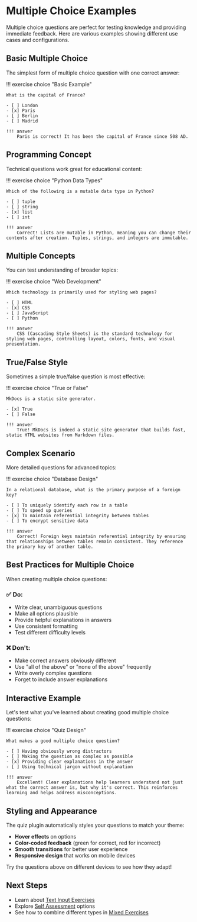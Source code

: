 # Multiple Choice Examples

Multiple choice questions are perfect for testing knowledge and providing immediate feedback. Here are various examples showing different use cases and configurations.

## Basic Multiple Choice

The simplest form of multiple choice question with one correct answer:

!!! exercise choice "Basic Example"
    
    What is the capital of France?
    
    - [ ] London
    - [x] Paris
    - [ ] Berlin
    - [ ] Madrid
    
    !!! answer
        Paris is correct! It has been the capital of France since 508 AD.

## Programming Concept

Technical questions work great for educational content:

!!! exercise choice "Python Data Types"
    
    Which of the following is a mutable data type in Python?
    
    - [ ] tuple
    - [ ] string
    - [x] list
    - [ ] int
    
    !!! answer
        Correct! Lists are mutable in Python, meaning you can change their contents after creation. Tuples, strings, and integers are immutable.

## Multiple Concepts

You can test understanding of broader topics:

!!! exercise choice "Web Development"
    
    Which technology is primarily used for styling web pages?
    
    - [ ] HTML
    - [x] CSS
    - [ ] JavaScript
    - [ ] Python
    
    !!! answer
        CSS (Cascading Style Sheets) is the standard technology for styling web pages, controlling layout, colors, fonts, and visual presentation.

## True/False Style

Sometimes a simple true/false question is most effective:

!!! exercise choice "True or False"
    
    MkDocs is a static site generator.
    
    - [x] True
    - [ ] False
    
    !!! answer
        True! MkDocs is indeed a static site generator that builds fast, static HTML websites from Markdown files.

## Complex Scenario

More detailed questions for advanced topics:

!!! exercise choice "Database Design"
    
    In a relational database, what is the primary purpose of a foreign key?
    
    - [ ] To uniquely identify each row in a table
    - [ ] To speed up queries
    - [x] To maintain referential integrity between tables
    - [ ] To encrypt sensitive data
    
    !!! answer
        Correct! Foreign keys maintain referential integrity by ensuring that relationships between tables remain consistent. They reference the primary key of another table.

## Best Practices for Multiple Choice

When creating multiple choice questions:

### ✅ Do:
- Write clear, unambiguous questions
- Make all options plausible
- Provide helpful explanations in answers
- Use consistent formatting
- Test different difficulty levels

### ❌ Don't:
- Make correct answers obviously different
- Use "all of the above" or "none of the above" frequently
- Write overly complex questions
- Forget to include answer explanations

## Interactive Example

Let's test what you've learned about creating good multiple choice questions:

!!! exercise choice "Quiz Design"
    
    What makes a good multiple choice question?
    
    - [ ] Having obviously wrong distractors
    - [ ] Making the question as complex as possible
    - [x] Providing clear explanations in the answer
    - [ ] Using technical jargon without explanation
    
    !!! answer
        Excellent! Clear explanations help learners understand not just what the correct answer is, but why it's correct. This reinforces learning and helps address misconceptions.

## Styling and Appearance

The quiz plugin automatically styles your questions to match your theme:

- **Hover effects** on options
- **Color-coded feedback** (green for correct, red for incorrect)
- **Smooth transitions** for better user experience
- **Responsive design** that works on mobile devices

Try the questions above on different devices to see how they adapt!

## Next Steps

- Learn about [Text Input Exercises](text-input.md)
- Explore [Self Assessment](self-assessment.md) options
- See how to combine different types in [Mixed Exercises](mixed-exercise.md)
